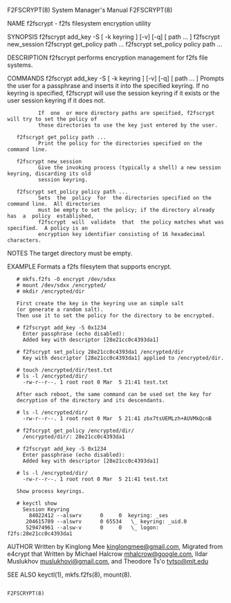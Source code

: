 F2FSCRYPT(8)                           System Manager's Manual                           F2FSCRYPT(8)

NAME
       f2fscrypt - f2fs filesystem encryption utility

SYNOPSIS
       f2fscrypt add_key -S [ -k keyring ] [-v] [-q] [  path ... ]
       f2fscrypt new_session
       f2fscrypt get_policy path ...
       f2fscrypt set_policy policy path ...

DESCRIPTION
       f2fscrypt performs encryption management for f2fs file systems.

COMMANDS
       f2fscrypt add_key -S [ -k keyring ] [-v] [-q] [  path ... ]
              Prompts  the  user  for  a passphrase and inserts it into the specified keyring.  If no
              keyring is specified, f2fscrypt will use the session keyring if it exists or  the  user
              session keyring if it does not.

              If  one  or more directory paths are specified, f2fscrypt will try to set the policy of
              those directories to use the key just entered by the user.

       f2fscrypt get_policy path ...
              Print the policy for the directories specified on the command line.

       f2fscrypt new_session
              Give the invoking process (typically a shell) a new session keyring, discarding its old
              session keyring.

       f2fscrypt set_policy policy path ...
              Sets  the  policy  for  the directories specified on the command line.  All directories
              must be empty to set the policy; if the directory already  has  a  policy  established,
              f2fscrypt  will  validate  that  the policy matches what was specified.  A policy is an
              encryption key identifier consisting of 16 hexadecimal characters.

NOTES
       The target directory must be empty.

EXAMPLE
       Formats a f2fs filesytem that supports encrypt.

       # mkfs.f2fs -O encrypt /dev/sdxx
       # mount /dev/sdxx /encrypted/
       # mkdir /encrypted/dir

       First create the key in the keyring use an simple salt
       (or generate a random salt).
       Then use it to set the policy for the directory to be encrypted.

       # f2fscrypt add_key -S 0x1234
         Enter passphrase (echo disabled):
         Added key with descriptor [28e21cc0c4393da1]

       # f2fscrypt set_policy 28e21cc0c4393da1 /encrypted/dir
         Key with descriptor [28e21cc0c4393da1] applied to /encrypted/dir.

       # touch /encrypted/dir/test.txt
       # ls -l /encrypted/dir/
         -rw-r--r--. 1 root root 0 Mar  5 21:41 test.txt

       After each reboot, the same command can be used set the key for
       decryption of the directory and its descendants.

       # ls -l /encrypted/dir/
         -rw-r--r--. 1 root root 0 Mar  5 21:41 zbx7tsUEMLzh+AUVMkQcnB

       # f2fscrypt get_policy /encrypted/dir/
         /encrypted/dir/: 28e21cc0c4393da1

       # f2fscrypt add_key -S 0x1234
         Enter passphrase (echo disabled):
         Added key with descriptor [28e21cc0c4393da1]

       # ls -l /encrypted/dir/
         -rw-r--r--. 1 root root 0 Mar  5 21:41 test.txt

       Show process keyrings.

       # keyctl show
         Session Keyring
           84022412 --alswrv      0     0  keyring: _ses
          204615789 --alswrv      0 65534   \_ keyring: _uid.0
          529474961 --alsw-v      0     0   \_ logon: f2fs:28e21cc0c4393da1

AUTHOR
       Written by Kinglong Mee <kinglongmee@gmail.com>, Migrated from e4crypt that Written by Michael
       Halcrow  <mhalcrow@google.com>,  Ildar  Muslukhov  <muslukhovi@gmail.com>,  and  Theodore Ts'o
       <tytso@mit.edu>

SEE ALSO
       keyctl(1), mkfs.f2fs(8), mount(8).

                                                                                         F2FSCRYPT(8)
